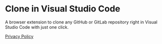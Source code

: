# Clone in Visual Studio Code

A browser extension to clone any GitHub or GitLab repository right in Visual Studio Code with just one click.

[Privacy Policy](https://ahnafmahmud.me/apps/CloneInVSCode/PrivacyPolicy.html)
